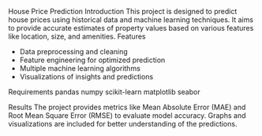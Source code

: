 House Price Prediction
Introduction
This project is designed to predict house prices using historical data and machine learning techniques. It aims to provide accurate estimates of property values based on various features like location, size, and amenities.
Features
- Data preprocessing and cleaning
- Feature engineering for optimized prediction
- Multiple machine learning algorithms
- Visualizations of insights and predictions

Requirements
pandas
numpy
scikit-learn
matplotlib
seabor

Results
The project provides metrics like Mean Absolute Error (MAE) and Root Mean Square Error (RMSE) to evaluate model accuracy. Graphs and visualizations are included for better understanding of the predictions.
